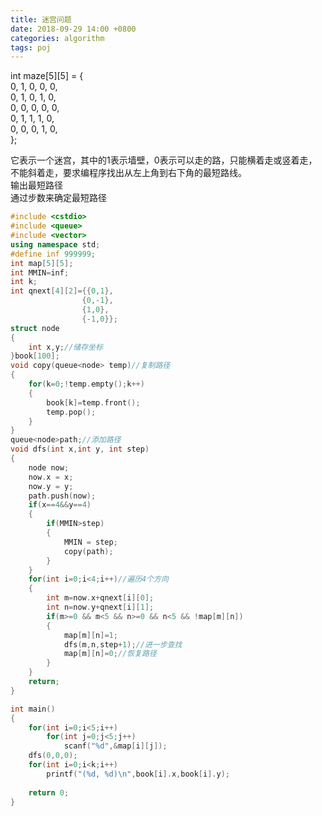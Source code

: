 ```yaml
---
title: 迷宫问题
date: 2018-09-29 14:00 +0800
categories: algorithm
tags: poj
---
```

int maze[5][5] = {  
	0, 1, 0, 0, 0,  
	0, 1, 0, 1, 0,  
	0, 0, 0, 0, 0,  
	0, 1, 1, 1, 0,  
	0, 0, 0, 1, 0,  
};

它表示一个迷宫，其中的1表示墙壁，0表示可以走的路，只能横着走或竖着走，不能斜着走，要求编程序找出从左上角到右下角的最短路线。  
输出最短路径  
通过步数来确定最短路径  
```c++
#include <cstdio>
#include <queue>
#include <vector>
using namespace std;
#define inf 999999;
int map[5][5];
int MMIN=inf;
int k;
int qnext[4][2]={{0,1},
                {0,-1},
                {1,0},
                {-1,0}};
struct node
{
    int x,y;//储存坐标
}book[100];
void copy(queue<node> temp)//复制路径
{
    for(k=0;!temp.empty();k++)
    {
        book[k]=temp.front();
        temp.pop();
    }
}
queue<node>path;//添加路径
void dfs(int x,int y, int step)
{
    node now;
    now.x = x;
    now.y = y;
    path.push(now);
    if(x==4&&y==4)
    {
        if(MMIN>step)
        {
            MMIN = step;
            copy(path);
        }
    }
    for(int i=0;i<4;i++)//遍历4个方向
    {
        int m=now.x+qnext[i][0];
        int n=now.y+qnext[i][1];
        if(m>=0 && m<5 && n>=0 && n<5 && !map[m][n])
        {
            map[m][n]=1;
            dfs(m,n,step+1);//进一步查找
            map[m][n]=0;//恢复路径
        }
    }
    return;
}

int main()
{
    for(int i=0;i<5;i++)
        for(int j=0;j<5;j++)
            scanf("%d",&map[i][j]);
    dfs(0,0,0);
    for(int i=0;i<k;i++)
        printf("(%d, %d)\n",book[i].x,book[i].y);
   
    return 0;
}
```